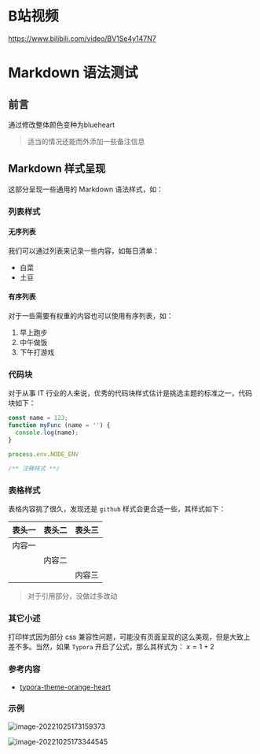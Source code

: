 # B站视频

https://www.bilibili.com/video/BV1Se4y147N7


# Markdown 语法测试

## 前言

通过修改整体颜色变种为blueheart

> 适当的情况还能而外添加一些备注信息

<!-- more -->

## Markdown 样式呈现

这部分呈现一些通用的 Markdown 语法样式，如：

### 列表样式

#### 无序列表

我们可以通过列表来记录一些内容，如每日清单：

- 白菜
- 土豆

#### 有序列表

对于一些需要有权重的内容也可以使用有序列表，如：

1. 早上跑步
2. 中午做饭
3. 下午打游戏

### 代码块

对于从事 IT 行业的人来说，优秀的代码块样式估计是挑选主题的标准之一，代码块如下：

``` typescript
const name = 123;
function myFunc (name = '') {
  console.log(name);
}

process.env.NODE_ENV

/** 注释样式 **/
```

### 表格样式

表格内容挑了很久，发现还是 `github` 样式会更合适一些，其样式如下：

| 表头一 | 表头二 | 表头三 |
| ------ | ------ | ------ |
| 内容一 |        |        |
|        | 内容二 |        |
|        |        | 内容三 |

> 对于引用部分，没做过多改动

### 其它小述

打印样式因为部分 css 兼容性问题，可能没有页面呈现的这么美观，但是大致上差不多。当然，如果 `Typora` 开启了公式，那么其样式为： $x=1+2$ 

### 参考内容

- [typora-theme-orange-heart](https://github.com/evgo2017/typora-theme-orange-heart)

### 示例

![image-20221025173159373](https://i0.hdslb.com/bfs/album/b10cc1986950b3bd38369afdf4717b37b955bb96.png)

![image-20221025173344545](https://i0.hdslb.com/bfs/album/94ac64dc81399357c111f6b1294fe1e891212930.png)
